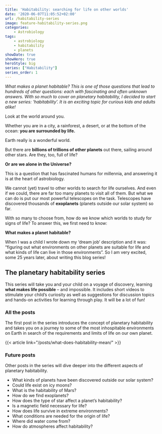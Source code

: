 ```yaml
---
title: 'Habitability: searching for life on other worlds'
date: '2020-06-07T11:05:52+02:00'
url: /habitability-series
image: feature-habitability-series.png
categories:
    - Astrobiology
tags:
    - astrobiology
    - habitability
    - planets
showDate: true
showHero: true
heroStyle: big
series: ["Habitability"]
series_order: 1
---
```


*What makes a planet habitable? This is one of those questions that lead to hundreds of other questions: each with fascinating and often unknown answers. With so much to cover on planetary habitability, I decided to start a new series: ‘habitability’. It is an exciting topic for curious kids and adults alike!*

Look at the world around you.

Whether you are in a city, a rainforest, a desert, or at the bottom of the ocean: **you are surrounded by life.**

Earth really is a wonderful world.

But there are **billions of trillions of other planets** out there, sailing around other stars. Are they, too, full of life?

**Or are we alone in the Universe?**

This is a question that has fascinated humans for millennia, and answering it is at the heart of astrobiology.

We cannot (yet) travel to other worlds to search for life ourselves. And even if we could, there are far too many planets to visit all of them. But what we can do is put our most powerful telescopes on the task. Telescopes have discovered thousands of **exoplanets** (planets outside our solar system) so far.

With so many to choose from, how do we know which worlds to study for signs of life? To answer this, we first need to know:

**What makes a planet habitable?**

When I was a child I wrote down my ‘dream job’ description and it was: “figuring out what environments on other planets are suitable for life and what kinds of life can live in those environments”. So I am very excited, some 25 years later, about writing this blog series!

## The planetary habitability series

This series will take you and your child on a voyage of discovery, learning **what makes life possible** – and impossible. It includes short videos to stimulate your child’s curiosity as well as suggestions for discussion topics and hands-on activities for learning through play. It will be a lot of fun!

### All the posts

The first post in the series introduces the concept of planetary habitability and takes you on a journey to some of the most inhospitable environments on Earth in search of the requirements and limits of life on our own planet.

{{< article link="/posts/what-does-habitability-mean/" >}}

### Future posts

Other posts in the series will dive deeper into the different aspects of planetary habitability.

- What kinds of planets have been discovered outside our solar system?
- Could life exist on icy moons?
- What is the habitability of Mars?
- How do we find exoplanets?
- How does the type of star affect a planet’s habitability?
- Is a magnetic field necessary for life?
- How does life survive in extreme environments?
- What conditions are needed for the origin of life?
- Where did water come from?
- How do atmospheres affect habitability?
